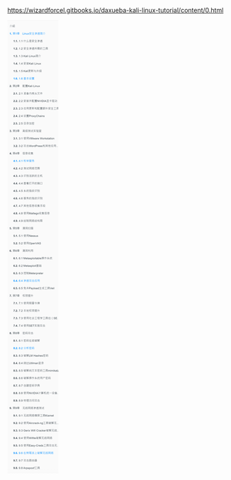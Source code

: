 https://wizardforcel.gitbooks.io/daxueba-kali-linux-tutorial/content/0.html

![](assets/images/2022-04-04-14-05-24.png)